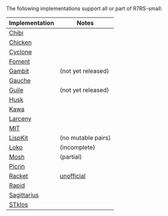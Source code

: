 The following implementations support all or part of R7RS-small:

| **Implementation** | **Notes** |
|---|---|
|[Chibi](https://github.com/ashinn/chibi-scheme)||
|[Chicken](https://www.call-cc.org/)||
|[Cyclone](http://justinethier.github.io/cyclone/)||
|[Foment](https://github.com/leftmike/foment)||
|[Gambit](http://gambitscheme.org)|(not yet released)|
|[Gauche](http://practical-scheme.net/gauche/)||
|[Guile](https://www.gnu.org/software/guile/)|(not yet released)|
|[Husk](https://github.com/justinethier/husk-scheme)||
|[Kawa](https://www.gnu.org/software/kawa/index.html)||
|[Larceny](http://larcenists.org/)||
|[MIT](https://www.gnu.org/software/mit-scheme)||
|[LispKit](https://github.com/objecthub/swift-lispkit)|(no mutable pairs)|
|[Loko](https://scheme.fail)|(incomplete)|
|[Mosh](http://mosh.monaos.org/files/doc/text/About-txt.html)|(partial)|
|[Picrin](https://github.com/picrin-scheme/picrin)||
|[Racket](http://racket-lang.org/)|[unofficial](https://github.com/lexi-lambda/racket-r7rs)|
|[Rapid](https://gitlab.com/nieper/rapid-scheme)||
|[Sagittarius](https://bitbucket.org/ktakashi/sagittarius-scheme/wiki/Home)||
|[STklos](https://stklos.net)||
